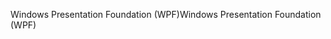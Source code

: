 <span data-ttu-id="6117a-101">Windows Presentation Foundation (WPF)</span><span class="sxs-lookup"><span data-stu-id="6117a-101">Windows Presentation Foundation (WPF)</span></span>